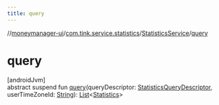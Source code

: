 ```yaml
---
title: query
---
```

//[moneymanager-ui](../../../index.html)/[com.tink.service.statistics](../index.html)/[StatisticsService](index.html)/[query](query.html)



# query



[androidJvm]\
abstract suspend fun [query](query.html)(queryDescriptor: [StatisticsQueryDescriptor](../-statistics-query-descriptor/index.html), userTimeZoneId: [String](https://kotlinlang.org/api/latest/jvm/stdlib/kotlin/-string/index.html)): [List](https://kotlinlang.org/api/latest/jvm/stdlib/kotlin.collections/-list/index.html)&lt;[Statistics](../../com.tink.model.statistics/-statistics/index.html)&gt;




